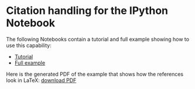 # Citation handling for the IPython Notebook

The following Notebooks contain a tutorial and full example showing how to use this capability:

* [Tutorial](http://nbviewer.ipython.org/urls/raw.github.com/ipython/nbconvert-examples/master/citations/Tutorial.ipynb)
* [Full example](http://nbviewer.jupyter.org/github/jupyter/nbconvert-examples/blob/master/citations/LifecycleTools.ipynb)

Here is the generated PDF of the example that shows how the references look in LaTeX: [download PDF](https://github.com/jupyter/nbconvert-examples/raw/master/citations/LifecycleTools.pdf)

